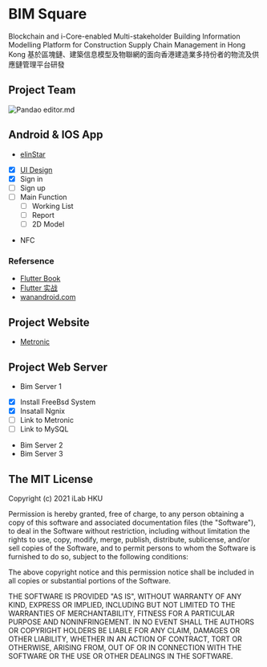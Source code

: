 # BIM Square
Blockchain and i-Core-enabled Multi-stakeholder Building Information Modelling Platform for Construction Supply Chain Management in Hong Kong 
基於區塊鏈、建築信息模型及物聯網的面向香港建造業多持份者的物流及供應鏈管理平台研發

## Project Team
![Pandao editor.md](https://ilab.hku.hk/content/uploads/2020/11/ilab.jpg "iLab")

## Android & IOS App
* [elinStar](https://github.com/JJJeremy108/BIM_App/tree/master/flutter_login-signup_demo-master/flutter_login-signup_demo-master)
- [x] [UI Design](https://modao.cc/app/4a060c5cb04fd125e11c47b1dad83bb973e32845?simulator_type=device&sticky)
- [x] Sign in
- [ ] Sign up
- [ ] Main Function
    - [ ] Working List
    - [ ] Report
    - [ ] 2D Model
* NFC
### Refersence
* [Flutter Book](https://github.com/CarGuo/gsy_flutter_book)
* [Flutter 实战](https://book.flutterchina.club/chapter2/flutter_router.html)
* [wanandroid.com](https://www.wanandroid.com/projectindex)

##  Project Website
* [Metronic](https://keenthemes.com/metronic/ "Metronic")

##  Project Web Server
* Bim Server 1
- [x] Install FreeBsd System
- [x] Insatall Ngnix
- [ ] Link to Metronic
- [ ] Link to MySQL

* Bim Server 2
* Bim Server 3

## The MIT License

Copyright (c) 2021 iLab HKU

Permission is hereby granted, free of charge, to any person obtaining a copy of this software and associated documentation files (the "Software"), to deal in the Software without restriction, including without limitation the rights to use, copy, modify, merge, publish, distribute, sublicense, and/or sell copies of the Software, and to permit persons to whom the Software is furnished to do so, subject to the following conditions:

The above copyright notice and this permission notice shall be included in all copies or substantial portions of the Software.

THE SOFTWARE IS PROVIDED "AS IS", WITHOUT WARRANTY OF ANY KIND, EXPRESS OR IMPLIED, INCLUDING BUT NOT LIMITED TO THE WARRANTIES OF MERCHANTABILITY, FITNESS FOR A PARTICULAR PURPOSE AND NONINFRINGEMENT. IN NO EVENT SHALL THE AUTHORS OR COPYRIGHT HOLDERS BE LIABLE FOR ANY CLAIM, DAMAGES OR OTHER LIABILITY, WHETHER IN AN ACTION OF CONTRACT, TORT OR OTHERWISE, ARISING FROM, OUT OF OR IN CONNECTION WITH THE SOFTWARE OR THE USE OR OTHER DEALINGS IN THE SOFTWARE.

